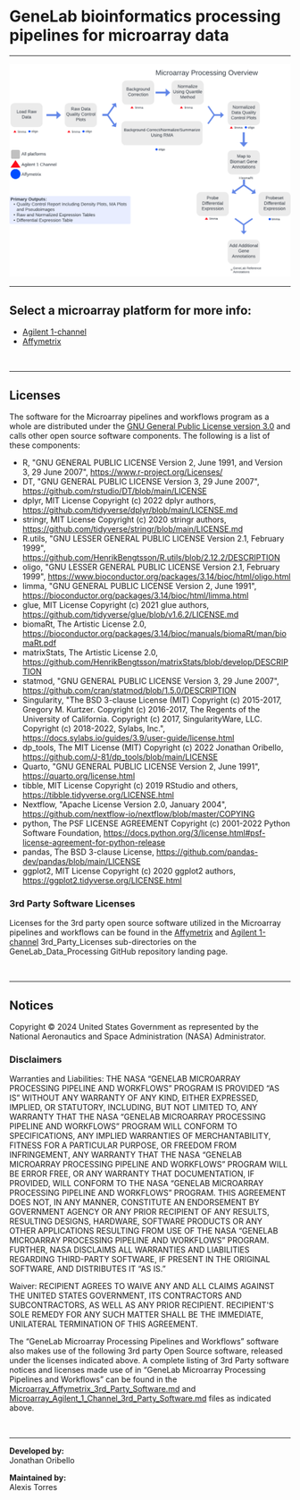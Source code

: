# GeneLab bioinformatics processing pipelines for microarray data

---

<p align="center">
<a href="images/GL-microarray-overview.pdf"><img src="images/GL-microarray-overview.png"></a>
</p>

--- 

## Select a microarray platform for more info:

* [Agilent 1-channel](Agilent_1-channel)  
* [Affymetrix](Affymetrix)

<br>

---

## Licenses

The software for the Microarray pipelines and workflows program as a whole are distributed under the [GNU General Public License version 3.0](../Licenses/Microarray_GPL-3.0_with_Additional_Requirements_License.pdf) and calls other open source software components. The following is a list of these components:

* R, "GNU GENERAL PUBLIC LICENSE Version 2, June 1991, and Version 3, 29 June 2007", https://www.r-project.org/Licenses/  
* DT, "GNU GENERAL PUBLIC LICENSE Version 3, 29 June 2007", https://github.com/rstudio/DT/blob/main/LICENSE  
* dplyr, MIT License Copyright (c) 2022 dplyr authors, https://github.com/tidyverse/dplyr/blob/main/LICENSE.md  
* stringr, MIT License Copyright (c) 2020 stringr authors, https://github.com/tidyverse/stringr/blob/main/LICENSE.md  
* R.utils, "GNU LESSER GENERAL PUBLIC LICENSE Version 2.1, February 1999", https://github.com/HenrikBengtsson/R.utils/blob/2.12.2/DESCRIPTION  
* oligo, "GNU LESSER GENERAL PUBLIC LICENSE Version 2.1, February 1999", https://www.bioconductor.org/packages/3.14/bioc/html/oligo.html  
* limma, "GNU GENERAL PUBLIC LICENSE Version 2, June 1991", https://bioconductor.org/packages/3.14/bioc/html/limma.html  
* glue, MIT License Copyright (c) 2021 glue authors, https://github.com/tidyverse/glue/blob/v1.6.2/LICENSE.md  
* biomaRt, The Artistic License 2.0, https://bioconductor.org/packages/3.14/bioc/manuals/biomaRt/man/biomaRt.pdf  
* matrixStats, The Artistic License 2.0, https://github.com/HenrikBengtsson/matrixStats/blob/develop/DESCRIPTION  
* statmod, "GNU GENERAL PUBLIC LICENSE Version 3, 29 June 2007", https://github.com/cran/statmod/blob/1.5.0/DESCRIPTION  
* Singularity, "The BSD 3-clause License (MIT) Copyright (c) 2015-2017, Gregory M. Kurtzer. Copyright (c) 2016-2017, The Regents of the University of California. Copyright (c) 2017, SingularityWare, LLC. Copyright (c) 2018-2022, Sylabs, Inc.", https://docs.sylabs.io/guides/3.9/user-guide/license.html  
* dp_tools, The MIT License (MIT) Copyright (c) 2022 Jonathan Oribello, https://github.com/J-81/dp_tools/blob/main/LICENSE  
* Quarto, "GNU GENERAL PUBLIC LICENSE Version 2, June 1991", https://quarto.org/license.html  
* tibble, MIT License Copyright (c) 2019 RStudio and others, https://tibble.tidyverse.org/LICENSE.html  
* Nextflow, "Apache License Version 2.0, January 2004", https://github.com/nextflow-io/nextflow/blob/master/COPYING  
* python, The PSF LICENSE AGREEMENT Copyright (c) 2001-2022 Python Software Foundation, https://docs.python.org/3/license.html#psf-license-agreement-for-python-release  
* pandas, The BSD 3-clause License, https://github.com/pandas-dev/pandas/blob/main/LICENSE  
* ggplot2, MIT License Copyright (c) 2020 ggplot2 authors, https://ggplot2.tidyverse.org/LICENSE.html  


### 3rd Party Software Licenses

Licenses for the 3rd party open source software utilized in the Microarray pipelines and workflows can be found in the [Affymetrix](../3rd_Party_Licenses/Microarray_Affymetrix_3rd_Party_Software_Licenses) and [Agilent 1-channel](../3rd_Party_Licenses/Microarray_Agilent_1_Channel_3rd_Party_Software_Licenses) 3rd_Party_Licenses sub-directories on the GeneLab_Data_Processing GitHub repository landing page. 

<br>

---

## Notices

Copyright © 2024 United States Government as represented by the National Aeronautics and Space Administration (NASA) Administrator.  

### Disclaimers

Warranties and Liabilities: THE NASA “GENELAB MICROARRAY PROCESSING PIPELINE AND WORKFLOWS” PROGRAM IS PROVIDED “AS IS” WITHOUT ANY WARRANTY OF ANY KIND, EITHER EXPRESSED, IMPLIED, OR STATUTORY, INCLUDING, BUT NOT LIMITED TO, ANY WARRANTY THAT THE NASA “GENELAB MICROARRAY PROCESSING PIPELINE AND WORKFLOWS” PROGRAM WILL CONFORM TO SPECIFICATIONS, ANY IMPLIED WARRANTIES OF MERCHANTABILITY, FITNESS FOR A PARTICULAR PURPOSE, OR FREEDOM FROM INFRINGEMENT, ANY WARRANTY THAT THE NASA “GENELAB MICROARRAY PROCESSING PIPELINE AND WORKFLOWS” PROGRAM WILL BE ERROR FREE, OR ANY WARRANTY THAT DOCUMENTATION, IF PROVIDED, WILL CONFORM TO THE NASA “GENELAB MICROARRAY PROCESSING PIPELINE AND WORKFLOWS” PROGRAM. THIS AGREEMENT DOES NOT, IN ANY MANNER, CONSTITUTE AN ENDORSEMENT BY GOVERNMENT AGENCY OR ANY PRIOR RECIPIENT OF ANY RESULTS, RESULTING DESIGNS, HARDWARE, SOFTWARE PRODUCTS OR ANY OTHER APPLICATIONS RESULTING FROM USE OF THE NASA “GENELAB MICROARRAY PROCESSING PIPELINE AND WORKFLOWS” PROGRAM. FURTHER, NASA DISCLAIMS ALL WARRANTIES AND LIABILITIES REGARDING THIRD-PARTY SOFTWARE, IF PRESENT IN THE ORIGINAL SOFTWARE, AND DISTRIBUTES IT “AS IS.”

Waiver: RECIPIENT AGREES TO WAIVE ANY AND ALL CLAIMS AGAINST THE UNITED STATES GOVERNMENT, ITS CONTRACTORS AND SUBCONTRACTORS, AS WELL AS ANY PRIOR RECIPIENT. RECIPIENT'S SOLE REMEDY FOR ANY SUCH MATTER SHALL BE THE IMMEDIATE, UNILATERAL TERMINATION OF THIS AGREEMENT.


The “GeneLab Microarray Processing Pipelines and Workflows” software also makes use of the following 3rd party Open Source software, released under the licenses indicated above.  A complete listing of 3rd Party software notices and licenses made use of in “GeneLab Microarray Processing Pipelines and Workflows” can be found in the [Microarray_Affymetrix_3rd_Party_Software.md](../3rd_Party_Licenses/Microarray_Affymetrix_3rd_Party_Software.md) and [Microarray_Agilent_1_Channel_3rd_Party_Software.md](../3rd_Party_Licenses/Microarray_Agilent_1_Channel_3rd_Party_Software.md) files as indicated above. 

<br>

---
**Developed by:**  
Jonathan Oribello 

**Maintained by:**  
Alexis Torres
